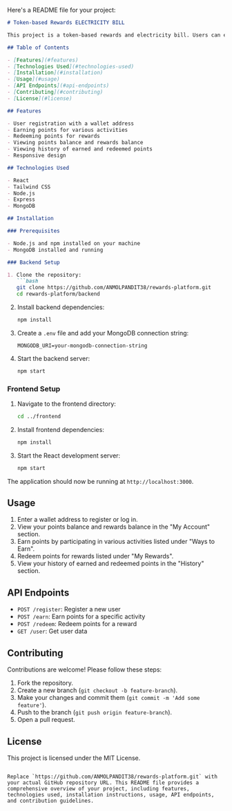 Here's a README file for your project:

```markdown
# Token-based Rewards ELECTRICITY BILL

This project is a token-based rewards and electricity bill. Users can earn and redeem points for various activities and rewards. The frontend is built using React and integrates with backend services to handle user registration, earning tokens, redeeming tokens, and fetching user data.

## Table of Contents

- [Features](#features)
- [Technologies Used](#technologies-used)
- [Installation](#installation)
- [Usage](#usage)
- [API Endpoints](#api-endpoints)
- [Contributing](#contributing)
- [License](#license)

## Features

- User registration with a wallet address
- Earning points for various activities
- Redeeming points for rewards
- Viewing points balance and rewards balance
- Viewing history of earned and redeemed points
- Responsive design

## Technologies Used

- React
- Tailwind CSS
- Node.js
- Express
- MongoDB

## Installation

### Prerequisites

- Node.js and npm installed on your machine
- MongoDB installed and running

### Backend Setup

1. Clone the repository:
   ```bash
   git clone https://github.com/ANMOLPANDIT38/rewards-platform.git
   cd rewards-platform/backend
   ```

2. Install backend dependencies:
   ```bash
   npm install
   ```

3. Create a `.env` file and add your MongoDB connection string:
   ```env
   MONGODB_URI=your-mongodb-connection-string
   ```

4. Start the backend server:
   ```bash
   npm start
   ```

### Frontend Setup

1. Navigate to the frontend directory:
   ```bash
   cd ../frontend
   ```

2. Install frontend dependencies:
   ```bash
   npm install
   ```

3. Start the React development server:
   ```bash
   npm start
   ```

The application should now be running at `http://localhost:3000`.

## Usage

1. Enter a wallet address to register or log in.
2. View your points balance and rewards balance in the "My Account" section.
3. Earn points by participating in various activities listed under "Ways to Earn".
4. Redeem points for rewards listed under "My Rewards".
5. View your history of earned and redeemed points in the "History" section.

## API Endpoints

- `POST /register`: Register a new user
- `POST /earn`: Earn points for a specific activity
- `POST /redeem`: Redeem points for a reward
- `GET /user`: Get user data

## Contributing

Contributions are welcome! Please follow these steps:

1. Fork the repository.
2. Create a new branch (`git checkout -b feature-branch`).
3. Make your changes and commit them (`git commit -m 'Add some feature'`).
4. Push to the branch (`git push origin feature-branch`).
5. Open a pull request.

## License

This project is licensed under the MIT License.
```

Replace `https://github.com/ANMOLPANDIT38/rewards-platform.git` with your actual GitHub repository URL. This README file provides a comprehensive overview of your project, including features, technologies used, installation instructions, usage, API endpoints, and contribution guidelines.
